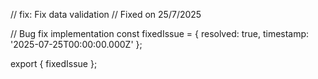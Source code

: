 // fix: Fix data validation
// Fixed on 25/7/2025

// Bug fix implementation
const fixedIssue = {
  resolved: true,
  timestamp: '2025-07-25T00:00:00.000Z'
};

export { fixedIssue };
